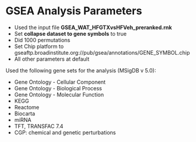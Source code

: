 # GSEA Analysis Parameters

* Used the input file **GSEA_WAT_HFGTXvsHFVeh_preranked.rnk**
* Set **collapse dataset to gene symbols** to true
* Did 1000 permutations
* Set Chip platform to gseaftp.broadinstitute.org://pub/gsea/annotations/GENE_SYMBOL.chip
* All other parameters at default

Used the following gene sets for the analysis (MSigDB v 5.0):

* Gene Ontology - Cellular Component 
* Gene Ontology - Biological Process
* Gene Ontology - Molecular Function
* KEGG
* Reactome
* Biocarta
* miRNA
* TFT, TRANSFAC 7.4
* CGP: chemical and genetic perturbations
